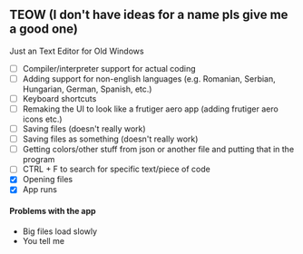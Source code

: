 ## TEOW (I don't have ideas for a name pls give me a good one)
Just an Text Editor for Old Windows

- [ ] Compiler/interpreter support for actual coding
- [ ] Adding support for non-english languages (e.g. Romanian, Serbian, Hungarian, German, Spanish, etc.)
- [ ] Keyboard shortcuts
- [ ] Remaking the UI to look like a frutiger aero app (adding frutiger aero icons etc.)
- [ ] Saving files (doesn't really work)
- [ ] Saving files as something (doesn't really work)
- [ ] Getting colors/other stuff from json or another file and putting that in the program
- [ ] CTRL + F to search for specific text/piece of code
- [x] Opening files
- [x] App runs

#### Problems with the app
- Big files load slowly
- You tell me
